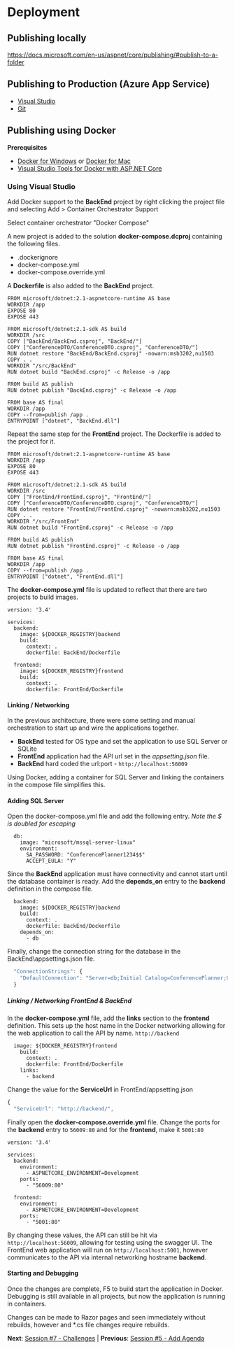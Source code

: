 # Deployment

## Publishing locally

https://docs.microsoft.com/en-us/aspnet/core/publishing/#publish-to-a-folder

## Publishing to Production (Azure App Service)

- [Visual Studio](https://docs.microsoft.com/en-us/aspnet/core/tutorials/publish-to-azure-webapp-using-vs)
- [Git](https://docs.microsoft.com/en-us/aspnet/core/publishing/azure-continuous-deployment)

## Publishing using Docker

**Prerequisites**

- [Docker for Windows](https://www.docker.com/docker-windows) or [Docker for Mac](https://www.docker.com/docker-mac)
- [Visual Studio Tools for Docker with ASP.NET Core](https://docs.microsoft.com/aspnet/core/host-and-deploy/docker/visual-studio-tools-for-docker)

### Using Visual Studio

Add Docker support to the **BackEnd** project by right clicking the project file and selecting Add > Container Orchestrator Support

Select container orchestrator "Docker Compose"

A new project is added to the solution **docker-compose.dcproj** containing the following files.

- .dockerignore
- docker-compose.yml
- docker-compose.override.yml

A **Dockerfile** is also added to the **BackEnd** project.

```docker
FROM microsoft/dotnet:2.1-aspnetcore-runtime AS base
WORKDIR /app
EXPOSE 80
EXPOSE 443

FROM microsoft/dotnet:2.1-sdk AS build
WORKDIR /src
COPY ["BackEnd/BackEnd.csproj", "BackEnd/"]
COPY ["ConferenceDTO/ConferenceDTO.csproj", "ConferenceDTO/"]
RUN dotnet restore "BackEnd/BackEnd.csproj" -nowarn:msb3202,nu1503
COPY . .
WORKDIR "/src/BackEnd"
RUN dotnet build "BackEnd.csproj" -c Release -o /app

FROM build AS publish
RUN dotnet publish "BackEnd.csproj" -c Release -o /app

FROM base AS final
WORKDIR /app
COPY --from=publish /app .
ENTRYPOINT ["dotnet", "BackEnd.dll"]
```

Repeat the same step for the **FrontEnd** project. The Dockerfile is added to the project for it.

```docker
FROM microsoft/dotnet:2.1-aspnetcore-runtime AS base
WORKDIR /app
EXPOSE 80
EXPOSE 443

FROM microsoft/dotnet:2.1-sdk AS build
WORKDIR /src
COPY ["FrontEnd/FrontEnd.csproj", "FrontEnd/"]
COPY ["ConferenceDTO/ConferenceDTO.csproj", "ConferenceDTO/"]
RUN dotnet restore "FrontEnd/FrontEnd.csproj" -nowarn:msb3202,nu1503
COPY . .
WORKDIR "/src/FrontEnd"
RUN dotnet build "FrontEnd.csproj" -c Release -o /app

FROM build AS publish
RUN dotnet publish "FrontEnd.csproj" -c Release -o /app

FROM base AS final
WORKDIR /app
COPY --from=publish /app .
ENTRYPOINT ["dotnet", "FrontEnd.dll"]
```

The **docker-compose.yml** file is updated to reflect that there are two projects to build images.

```docker
version: '3.4'

services:
  backend:
    image: ${DOCKER_REGISTRY}backend
    build:
      context: .
      dockerfile: BackEnd/Dockerfile
    
  frontend:
    image: ${DOCKER_REGISTRY}frontend
    build:
      context: .
      dockerfile: FrontEnd/Dockerfile    
```

#### Linking / Networking

In the previous architecture, there were some setting and manual orchestration to start up and wire the applications together.

- **BackEnd** tested for OS type and set the application to use SQL Server or SQLite
- **FrontEnd** application had the API url set in the *appsetting.json* file.
- **BackEnd** hard coded the url:port - `http://localhost:56009`

Using Docker, adding a container for SQL Server and linking the containers in the compose file simplifies this.

#### Adding SQL Server

Open the docker-compose.yml file and add the following entry. *Note the $ is doubled for escaping*

```docker
  db:
    image: "microsoft/mssql-server-linux"
    environment:
      SA_PASSWORD: "ConferencePlanner1234$$"
      ACCEPT_EULA: "Y"
```

Since the **BackEnd** application must have connectivity and cannot start until the database container is ready. Add the **depends_on** entry to the **backend** definition in the compose file.

```docker
  backend:
    image: ${DOCKER_REGISTRY}backend
    build:
      context: .
      dockerfile: BackEnd/Dockerfile
    depends_on:
      - db
```

Finally, change the connection string for the database in the BackEnd\appsettings.json file.

```javascript
  "ConnectionStrings": {
    "DefaultConnection": "Server=db;Initial Catalog=ConferencePlanner;User=sa;Password=ConferencePlanner1234$;MultipleActiveResultSets=true"
  }
```

##### Linking / Networking FrontEnd & BackEnd

In the **docker-compose.yml** file, add the **links** section to the **frontend** definition. This sets up the host name in the Docker networking allowing for the web application to call the API by name. `http://backend`

```docker
  image: ${DOCKER_REGISTRY}frontend
    build:
      context: .
      dockerfile: FrontEnd/Dockerfile
    links:
      - backend
```

Change the value for the **ServiceUrl** in FrontEnd/appsetting.json

```javascript
{
  "ServiceUrl": "http://backend/",
```

Finally open the **docker-compose.override.yml** file. Change the ports for the **backend** entry to `56009:80` and for the **frontend**, make it `5001:80`

```docker
version: '3.4'

services:
  backend:
    environment:
      - ASPNETCORE_ENVIRONMENT=Development
    ports:
      - "56009:80"

  frontend:
    environment:
      - ASPNETCORE_ENVIRONMENT=Development
    ports:
      - "5001:80"
```

By changing these values, the API can still be hit via `http://localhost:56009`, allowing for testing using the swagger UI.  The FrontEnd web application will run on `http://localhost:5001`, however communicates to the API via internal networking hostname **backend**.

#### Starting and Debugging

Once the changes are complete, F5 to build start the application in Docker. Debugging is still available in all projects, but now the application is running in containers.

Changes can be made to Razor pages and seen immediately without rebuilds, however and *.cs file changes require rebuilds.

**Next**: [Session #7 - Challenges](7.%20Challenges.md) | **Previous**: [Session #5 - Add Agenda](5.%20Add%20personal%20agenda.md)